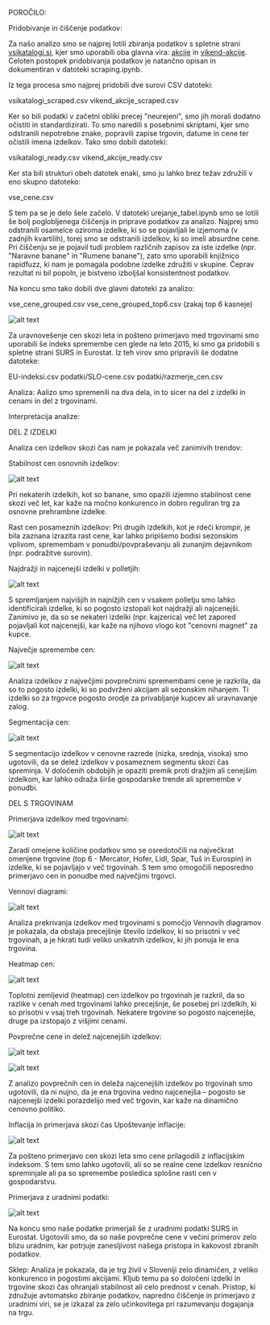 POROČILO:

Pridobivanje in čiščenje podatkov:

Za našo analizo smo se najprej lotili zbiranja podatkov s spletne strani [vsikatalogi.si](https://vsikatalogi.si), kjer smo uporabili oba glavna vira: [akcije](https://vsikatalogi.si/akcije) in [vikend-akcije](https://vsikatalogi.si/vikend-akcije). Celoten postopek pridobivanja podatkov je natančno opisan in dokumentiran v datoteki scraping.ipynb.

Iz tega procesa smo najprej pridobili dve surovi CSV datoteki:

vsikatalogi_scraped.csv
vikend_akcije_scraped.csv

Ker so bili podatki v začetni obliki precej "neurejeni", smo jih morali dodatno očistiti in standardizirati. To smo naredili s posebnimi skriptami, kjer smo odstranili nepotrebne znake, popravili zapise trgovin, datume in cene ter očistili imena izdelkov. Tako smo dobili datoteki:

vsikatalogi_ready.csv
vikend_akcije_ready.csv

Ker sta bili strukturi obeh datotek enaki, smo ju lahko brez težav združili v eno skupno datoteko:

vse_cene.csv

S tem pa se je delo šele začelo. V datoteki urejanje_tabel.ipynb smo se lotili še bolj poglobljenega čiščenja in priprave podatkov za analizo. Najprej smo odstranili osamelce oziroma izdelke, ki so se pojavljali le izjemoma (v zadnjih kvartilih), torej smo se odstranili izdelkov, ki so imeli absurdne cene. Pri čiščenju se je pojavil tudi problem različnih zapisov za iste izdelke (npr. "Naravne banane" in "Rumene banane"), zato smo uporabili knjižnico rapidfuzz, ki nam je pomagala podobne izdelke združiti v skupine. Čeprav rezultat ni bil popoln, je bistveno izboljšal konsistentnost podatkov.

Na koncu smo tako dobili dve glavni datoteki za analizo:

vse_cene_grouped.csv
vse_cene_grouped_top6.csv  (zakaj top 6 kasneje)

![alt text](image.png)

Za uravnovešenje cen skozi leta in pošteno primerjavo med trgovinami smo uporabili še indeks spremembe cen glede na leto 2015, ki smo ga pridobili s spletne strani SURS in Eurostat. Iz teh virov smo pripravili še dodatne datoteke:

EU-indeksi.csv
podatki/SLO-cene.csv
podatki/razmerje_cen.csv

Analiza:
Aalizo smo spremenili na dva dela, in to sicer na del z izdelki in cenami in del z trgovinami.


Interpretacija analize:

DEL Z IZDELKI 

Analiza cen izdelkov skozi čas nam je pokazala več zanimivih trendov:

Stabilnost cen osnovnih izdelkov:

![alt text](image-1.png)

Pri nekaterih izdelkih, kot so banane, smo opazili izjemno stabilnost cene skozi več let, kar kaže na močno konkurenco in dobro reguliran trg za osnovne prehrambne izdelke.

Rast cen posameznih izdelkov:
Pri drugih izdelkih, kot je rdeči krompir, je bila zaznana izrazita rast cene, kar lahko pripišemo bodisi sezonskim vplivom, spremembam v ponudbi/povpraševanju ali zunanjim dejavnikom (npr. podražitve surovin).

Najdražji in najcenejši izdelki v polletjih:

![alt text](image-2.png)

S spremljanjem najvišjih in najnižjih cen v vsakem polletju smo lahko identificirali izdelke, ki so pogosto izstopali kot najdražji ali najcenejši. Zanimivo je, da so se nekateri izdelki (npr. kajzerica) več let zapored pojavljali kot najcenejši, kar kaže na njihovo vlogo kot "cenovni magnet" za kupce.

Največje spremembe cen:

![alt text](image-11.png)

Analiza izdelkov z največjimi povprečnimi spremembami cene je razkrila, da so to pogosto izdelki, ki so podvrženi akcijam ali sezonskim nihanjem. Ti izdelki so za trgovce pogosto orodje za privabljanje kupcev ali uravnavanje zalog.

Segmentacija cen:

![alt text](image-6.png)

S segmentacijo izdelkov v cenovne razrede (nizka, srednja, visoka) smo ugotovili, da se delež izdelkov v posameznem segmentu skozi čas spreminja. V določenih obdobjih je opaziti premik proti dražjim ali cenejšim izdelkom, kar lahko odraža širše gospodarske trende ali spremembe v ponudbi.


DEL S TRGOVINAM

Primerjava izdelkov med trgovinami:

![alt text](image-3.png)

Zaradi omejene količine podatkov smo se osredotočili na največkrat omenjene trgovine (top 6 - Mercator, Hofer, Lidl, Spar, Tuš in Eurospin) in izdelke, ki se pojavljajo v več trgovinah. S tem smo omogočili neposredno primerjavo cen in ponudbe med največjimi trgovci.

Vennovi diagrami:

![alt text](image-4.png)

Analiza prekrivanja izdelkov med trgovinami s pomočjo Vennovih diagramov je pokazala, da obstaja precejšnje število izdelkov, ki so prisotni v več trgovinah, a je hkrati tudi veliko unikatnih izdelkov, ki jih ponuja le ena trgovina.

Heatmap cen:

![alt text](image-5.png)

Toplotni zemljevid (heatmap) cen izdelkov po trgovinah je razkril, da so razlike v cenah med trgovinami lahko precejšnje, še posebej pri izdelkih, ki so prisotni v vsaj treh trgovinah. Nekatere trgovine so pogosto najcenejše, druge pa izstopajo z višjimi cenami.

Povprečne cene in delež najcenejših izdelkov:

![alt text](image-7.png)

![alt text](image-8.png)

Z analizo povprečnih cen in deleža najcenejših izdelkov po trgovinah smo ugotovili, da ni nujno, da je ena trgovina vedno najcenejša – pogosto se najcenejši izdelki porazdelijo med več trgovin, kar kaže na dinamično cenovno politiko.

Inflacija in primerjava skozi čas
Upoštevanje inflacije:

![alt text](image-9.png)

Za pošteno primerjavo cen skozi leta smo cene prilagodili z inflacijskim indeksom. S tem smo lahko ugotovili, ali so se realne cene izdelkov resnično spreminjale ali pa so spremembe posledica splošne rasti cen v gospodarstvu.

Primerjava z uradnimi podatki:

![alt text](image-10.png)

Na koncu smo naše podatke primerjali še z uradnimi podatki SURS in Eurostat. Ugotovili smo, da so naše povprečne cene v večini primerov zelo blizu uradnim, kar potrjuje zanesljivost našega pristopa in kakovost zbranih podatkov.

Sklep:
Analiza je pokazala, da je trg živil v Sloveniji zelo dinamičen, z veliko konkurenco in pogostimi akcijami. Kljub temu pa so določeni izdelki in trgovine skozi čas ohranjali stabilnost ali celo prednost v cenah. Pristop, ki združuje avtomatsko zbiranje podatkov, napredno čiščenje in primerjavo z uradnimi viri, se je izkazal za zelo učinkovitega pri razumevanju dogajanja na trgu.
